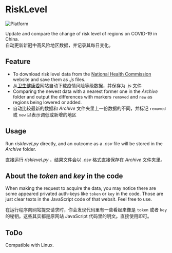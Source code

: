 # RiskLevel
![Platform](https://img.shields.io/badge/Platform-Windows-green)

Update and compare the change of risk level of regions on COVID-19 in China.  
自动更新新冠中高风险地区数据，并记录其每日变化。

## Feature

- To download risk level data from the [National Health Commission](http://bmfw.www.gov.cn/yqfxdjcx/risk.html) website and save them as *.js* files.
- 从[卫生健康委](http://bmfw.www.gov.cn/yqfxdjcx/risk.html)网站自动下载疫情风险等级数据，并保存为 *.js* 文件
- Comparing the newest data with a nearest former one in the *Archive* folder and output the differences with markers `removed` and `new` as regions being lowered or added.
- 自动比较最新的数据和 *Archive* 文件夹里上一份数据的不同，并标记 `removed` 或 `new` 以表示调低或新增的地区

## Usage

Run *risklevel.py* directly, and an outcome as a *.csv* file will be stored in the *Archive* folder.

直接运行 *risklevel.py* ，结果文件会以 *.csv* 格式直接保存在 *Archive* 文件夹里。

## About the *token* and *key* in the code

When making the request to acquire the data, you may notice there are some appeared privated auth-keys like `token` or `key` in the code. Those are just clear texts in the JavaScript code of that websit. Feel free to use.

在运行程序向网站提交请求时，你会发现代码里有一些看起来像是 `token` 或者 `key` 的秘钥。这些其实都是原网站 JavaScript 代码里的明文。直接使用即可。

## ToDo

Compatible with Linux.

